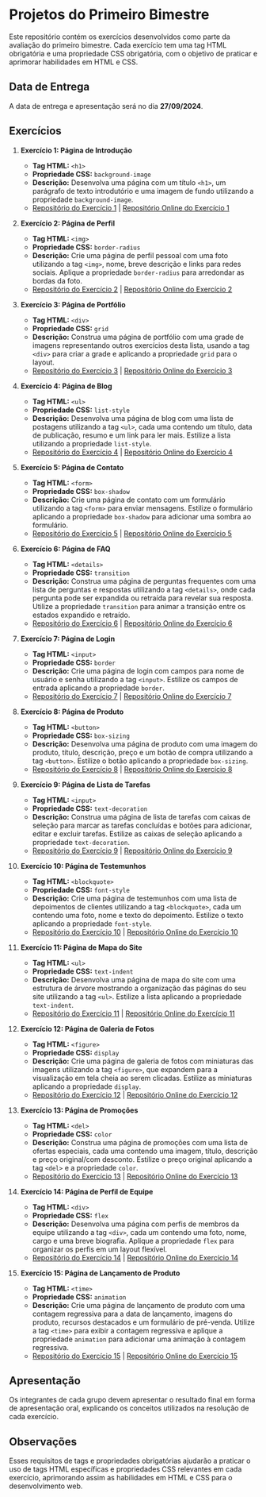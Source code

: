 # Projetos do Primeiro Bimestre

Este repositório contém os exercícios desenvolvidos como parte da avaliação do primeiro bimestre. Cada exercício tem uma tag HTML obrigatória e uma propriedade CSS obrigatória, com o objetivo de praticar e aprimorar habilidades em HTML e CSS.

## Data de Entrega
A data de entrega e apresentação será no dia **27/09/2024**.

## Exercícios

1. **Exercício 1: Página de Introdução**
   - **Tag HTML:** `<h1>`
   - **Propriedade CSS:** `background-image`
   - **Descrição:** Desenvolva uma página com um título `<h1>`, um parágrafo de texto introdutório e uma imagem de fundo utilizando a propriedade `background-image`.
   - [Repositório do Exercício 1](https://github.com/rauzola/PROGRAMA-O-WEB/tree/main/exercicio1) | [Repositório Online do Exercício 1](https://programacao-o-web.vercel.app/exercicio1/index.html/index.html)

2. **Exercício 2: Página de Perfil**
   - **Tag HTML:** `<img>`
   - **Propriedade CSS:** `border-radius`
   - **Descrição:** Crie uma página de perfil pessoal com uma foto utilizando a tag `<img>`, nome, breve descrição e links para redes sociais. Aplique a propriedade `border-radius` para arredondar as bordas da foto.
   - [Repositório do Exercício 2](https://github.com/rauzola/PROGRAMA-O-WEB/tree/main/exercicio2) | [Repositório Online do Exercício 2](https://programacao-o-web.vercel.app/exercicio2/index.html)

3. **Exercício 3: Página de Portfólio**
   - **Tag HTML:** `<div>`
   - **Propriedade CSS:** `grid`
   - **Descrição:** Construa uma página de portfólio com uma grade de imagens representando outros exercícios desta lista, usando a tag `<div>` para criar a grade e aplicando a propriedade `grid` para o layout.
   - [Repositório do Exercício 3](https://github.com/rauzola/PROGRAMA-O-WEB/tree/main/exercicio3) | [Repositório Online do Exercício 3](https://programacao-o-web.vercel.app/exercicio3/index.html)

4. **Exercício 4: Página de Blog**
   - **Tag HTML:** `<ul>`
   - **Propriedade CSS:** `list-style`
   - **Descrição:** Desenvolva uma página de blog com uma lista de postagens utilizando a tag `<ul>`, cada uma contendo um título, data de publicação, resumo e um link para ler mais. Estilize a lista utilizando a propriedade `list-style`.
   - [Repositório do Exercício 4](https://github.com/rauzola/PROGRAMA-O-WEB/tree/main/exercicio4) | [Repositório Online do Exercício 4](https://programacao-o-web.vercel.app/exercicio4/index.html)

5. **Exercício 5: Página de Contato**
   - **Tag HTML:** `<form>`
   - **Propriedade CSS:** `box-shadow`
   - **Descrição:** Crie uma página de contato com um formulário utilizando a tag `<form>` para enviar mensagens. Estilize o formulário aplicando a propriedade `box-shadow` para adicionar uma sombra ao formulário.
   - [Repositório do Exercício 5](https://github.com/rauzola/PROGRAMA-O-WEB/tree/main/exercicio5) | [Repositório Online do Exercício 5](https://programacao-o-web.vercel.app/exercicio5/index.html)

6. **Exercício 6: Página de FAQ**
   - **Tag HTML:** `<details>`
   - **Propriedade CSS:** `transition`
   - **Descrição:** Construa uma página de perguntas frequentes com uma lista de perguntas e respostas utilizando a tag `<details>`, onde cada pergunta pode ser expandida ou retraída para revelar sua resposta. Utilize a propriedade `transition` para animar a transição entre os estados expandido e retraído.
   - [Repositório do Exercício 6](https://github.com/rauzola/PROGRAMA-O-WEB/tree/main/exercicio6) | [Repositório Online do Exercício 6](https://programacao-o-web.vercel.app/exercicio6/index.html)

7. **Exercício 7: Página de Login**
   - **Tag HTML:** `<input>`
   - **Propriedade CSS:** `border`
   - **Descrição:** Crie uma página de login com campos para nome de usuário e senha utilizando a tag `<input>`. Estilize os campos de entrada aplicando a propriedade `border`.
   - [Repositório do Exercício 7](https://github.com/rauzola/PROGRAMA-O-WEB/tree/main/exercicio7) | [Repositório Online do Exercício 7](https://programacao-o-web.vercel.app/exercicio7/index.html)

8. **Exercício 8: Página de Produto**
   - **Tag HTML:** `<button>`
   - **Propriedade CSS:** `box-sizing`
   - **Descrição:** Desenvolva uma página de produto com uma imagem do produto, título, descrição, preço e um botão de compra utilizando a tag `<button>`. Estilize o botão aplicando a propriedade `box-sizing`.
   - [Repositório do Exercício 8](https://github.com/rauzola/PROGRAMA-O-WEB/tree/main/exercicio8) | [Repositório Online do Exercício 8](https://programacao-o-web.vercel.app/exercicio8/index.html)

9. **Exercício 9: Página de Lista de Tarefas**
   - **Tag HTML:** `<input>`
   - **Propriedade CSS:** `text-decoration`
   - **Descrição:** Construa uma página de lista de tarefas com caixas de seleção para marcar as tarefas concluídas e botões para adicionar, editar e excluir tarefas. Estilize as caixas de seleção aplicando a propriedade `text-decoration`.
   - [Repositório do Exercício 9](https://github.com/rauzola/PROGRAMA-O-WEB/tree/main/exercicio9) | [Repositório Online do Exercício 9](https://programacao-o-web.vercel.app/exercicio9/index.html)

10. **Exercício 10: Página de Testemunhos**
    - **Tag HTML:** `<blockquote>`
    - **Propriedade CSS:** `font-style`
    - **Descrição:** Crie uma página de testemunhos com uma lista de depoimentos de clientes utilizando a tag `<blockquote>`, cada um contendo uma foto, nome e texto do depoimento. Estilize o texto aplicando a propriedade `font-style`.
    - [Repositório do Exercício 10](https://github.com/rauzola/PROGRAMA-O-WEB/tree/main/exercicio10) | [Repositório Online do Exercício 10](https://programacao-o-web.vercel.app/exercicio10/index.html)

11. **Exercício 11: Página de Mapa do Site**
    - **Tag HTML:** `<ul>`
    - **Propriedade CSS:** `text-indent`
    - **Descrição:** Desenvolva uma página de mapa do site com uma estrutura de árvore mostrando a organização das páginas do seu site utilizando a tag `<ul>`. Estilize a lista aplicando a propriedade `text-indent`.
    - [Repositório do Exercício 11](https://github.com/rauzola/PROGRAMA-O-WEB/tree/main/exercicio11) | [Repositório Online do Exercício 11](https://programacao-o-web.vercel.app/exercicio11/index.html)

12. **Exercício 12: Página de Galeria de Fotos**
    - **Tag HTML:** `<figure>`
    - **Propriedade CSS:** `display`
    - **Descrição:** Crie uma página de galeria de fotos com miniaturas das imagens utilizando a tag `<figure>`, que expandem para a visualização em tela cheia ao serem clicadas. Estilize as miniaturas aplicando a propriedade `display`.
    - [Repositório do Exercício 12](https://github.com/rauzola/PROGRAMA-O-WEB/tree/main/exercicio12) | [Repositório Online do Exercício 12](https://programacao-o-web.vercel.app/exercicio12/index.html)

13. **Exercício 13: Página de Promoções**
    - **Tag HTML:** `<del>`
    - **Propriedade CSS:** `color`
    - **Descrição:** Construa uma página de promoções com uma lista de ofertas especiais, cada uma contendo uma imagem, título, descrição e preço original/com desconto. Estilize o preço original aplicando a tag `<del>` e a propriedade `color`.
    - [Repositório do Exercício 13](https://github.com/rauzola/PROGRAMA-O-WEB/tree/main/exercicio13) | [Repositório Online do Exercício 13](https://programacao-o-web.vercel.app/exercicio13/index.html)

14. **Exercício 14: Página de Perfil de Equipe**
    - **Tag HTML:** `<div>`
    - **Propriedade CSS:** `flex`
    - **Descrição:** Desenvolva uma página com perfis de membros da equipe utilizando a tag `<div>`, cada um contendo uma foto, nome, cargo e uma breve biografia. Aplique a propriedade `flex` para organizar os perfis em um layout flexível.
    - [Repositório do Exercício 14](https://github.com/rauzola/PROGRAMA-O-WEB/tree/main/exercicio14) | [Repositório Online do Exercício 14](https://programacao-o-web.vercel.app/exercicio14/index.html)

15. **Exercício 15: Página de Lançamento de Produto**
    - **Tag HTML:** `<time>`
    - **Propriedade CSS:** `animation`
    - **Descrição:** Crie uma página de lançamento de produto com uma contagem regressiva para a data de lançamento, imagens do produto, recursos destacados e um formulário de pré-venda. Utilize a tag `<time>` para exibir a contagem regressiva e aplique a propriedade `animation` para adicionar uma animação à contagem regressiva.
    - [Repositório do Exercício 15](https://github.com/rauzola/PROGRAMA-O-WEB/tree/main/exercicio15) | [Repositório Online do Exercício 15](https://programacao-o-web.vercel.app/exercicio15/index.html)

## Apresentação
Os integrantes de cada grupo devem apresentar o resultado final em forma de apresentação oral, explicando os conceitos utilizados na resolução de cada exercício.

## Observações
Esses requisitos de tags e propriedades obrigatórias ajudarão a praticar o uso de
tags HTML específicas e propriedades CSS relevantes em cada exercício,
aprimorando assim as habilidades em HTML e CSS para o desenvolvimento web.
